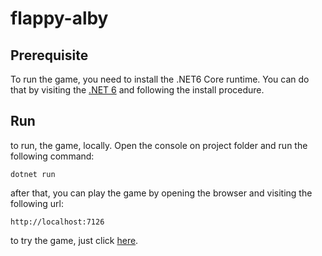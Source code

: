 ﻿# flappy-alby

## Prerequisite

To run the game, you need to install the .NET6 Core runtime. You can do that by visiting the [.NET 6](https://www.microsoft.com/net/core) and following the install procedure.

## Run

to run, the game, locally. Open the console on project folder and run the following command:

```
dotnet run
```

after that, you can play the game by opening the browser and visiting the following url:

```
http://localhost:7126
```

to try the game, just click [here](https://albiberto.ddns.net/game/).
